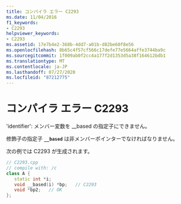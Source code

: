 ```yaml
---
title: コンパイラ エラー C2293
ms.date: 11/04/2016
f1_keywords:
- C2293
helpviewer_keywords:
- C2293
ms.assetid: 17e7b4e2-368b-4dd7-a01b-d82be60f8e56
ms.openlocfilehash: 8b65c4f57cf566c17defe77e5664affe3744ba9c
ms.sourcegitcommit: 1f009ab0f2cc4a177f2d1353d5a38f164612bdb1
ms.translationtype: MT
ms.contentlocale: ja-JP
ms.lasthandoff: 07/27/2020
ms.locfileid: "87212775"
---
```

# <a name="compiler-error-c2293"></a>コンパイラ エラー C2293

'identifier': メンバー変数を __based の指定子にできません。

修飾子の指定子 **`__based`** は非メンバーポインターでなければなりません。

次の例では C2293 が生成されます。

```cpp
// C2293.cpp
// compile with: /c
class A {
   static int *i;
   void __based(i) *bp;   // C2293
   void *bp2;   // OK
};
```
